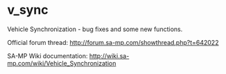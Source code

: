 # v_sync
Vehicle Synchronization - bug fixes and some new functions.

Official forum thread: http://forum.sa-mp.com/showthread.php?t=642022

SA-MP Wiki documentation: http://wiki.sa-mp.com/wiki/Vehicle_Synchronization
